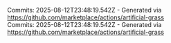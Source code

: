 Commits: 2025-08-12T23:48:19.542Z - Generated via https://github.com/marketplace/actions/artificial-grass
<br>
Commits: 2025-08-12T23:48:19.542Z - Generated via https://github.com/marketplace/actions/artificial-grass
<br>
